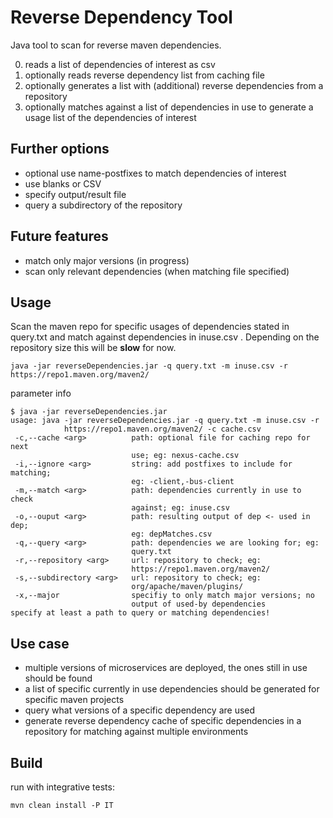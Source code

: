 # Reverse Dependency Tool

Java tool to scan for reverse maven dependencies.

0. reads a list of dependencies of interest as csv
0. optionally reads reverse dependency list from caching file
0. optionally generates a list with (additional) reverse dependencies from a repository
0. optionally matches against a list of dependencies in use to generate a usage list of the dependencies of interest

## Further options

* optional use name-postfixes to match dependencies of interest
* use blanks or CSV
* specify output/result file
* query a subdirectory of the repository

## Future features

* match only major versions (in progress)
* scan only relevant dependencies (when matching file specified)

## Usage

Scan the maven repo for specific usages of dependencies stated in query.txt and match against dependencies in inuse.csv . Depending on the repository size this will be **slow** for now.

    java -jar reverseDependencies.jar -q query.txt -m inuse.csv -r https://repo1.maven.org/maven2/ 


parameter info
```
$ java -jar reverseDependencies.jar
usage: java -jar reverseDependencies.jar -q query.txt -m inuse.csv -r
            https://repo1.maven.org/maven2/ -c cache.csv
 -c,--cache <arg>          path: optional file for caching repo for next
                           use; eg: nexus-cache.csv
 -i,--ignore <arg>         string: add postfixes to include for matching;
                           eg: -client,-bus-client
 -m,--match <arg>          path: dependencies currently in use to check
                           against; eg: inuse.csv
 -o,--ouput <arg>          path: resulting output of dep <- used in dep;
                           eg: depMatches.csv
 -q,--query <arg>          path: dependencies we are looking for; eg:
                           query.txt
 -r,--repository <arg>     url: repository to check; eg:
                           https://repo1.maven.org/maven2/
 -s,--subdirectory <arg>   url: repository to check; eg:
                           org/apache/maven/plugins/
 -x,--major                specifiy to only match major versions; no
                           output of used-by dependencies
specify at least a path to query or matching dependencies!
```

## Use case

* multiple versions of microservices are deployed, the ones still in use should be found
* a list of specific currently in use dependencies should be generated for specific maven projects
* query what versions of a specific dependency are used
* generate reverse dependency cache of specific dependencies in a repository for matching against multiple environments


## Build

run with integrative tests:
```
mvn clean install -P IT
```
